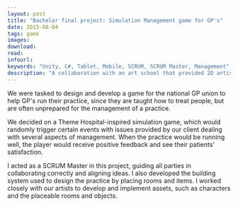 ```yaml
---
layout: post
title: "Bachelor final project: Simulation Management game for GP's"
date: 2015-08-04
tags: game
images:
download:
read:
infourl:
keywords: "Unity, C#, Tablet, Mobile, SCRUM, SCRUM Master, Management"
description: "A collaboration with an art school that provided 2D artists."
---
```


We were tasked to design and develop a game for the national GP union to help GP's run their practice, since they are taught how to treat people, but are often unprepared for the management of a practice.

We decided on a Theme Hospital-inspired simulation game, which would randomly trigger certain events with issues provided by our client dealing with several aspects of management. When the practice would be running well, the player would receive positive feedback and see their patients' satisfaction.

I acted as a SCRUM Master in this project, guiding all parties in collaborating correctly and aligning ideas. I also developed the building system used to design the practice by placing rooms and items. I worked closely with our artists to develop and implement assets, such as characters and the placeable rooms and objects.